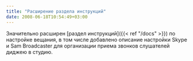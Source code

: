 ```yaml
---
title: "Расширение раздела инструкций"
date: 2008-06-18T10:54:49+03:00
---
```


Значительно расширен [раздел инструкций]({{< ref "/docs" >}}) по настройке вещания, в том числе добавлено описание настройки Skype и Sam Broadcaster для организации приема звонков слушателей диджею в студию.
